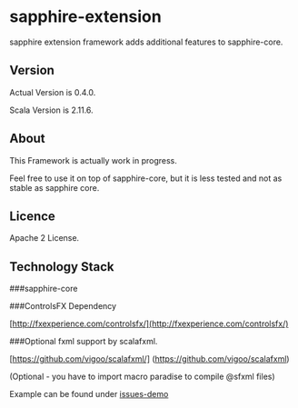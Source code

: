 sapphire-extension
================

sapphire extension framework adds additional features to sapphire-core.

## Version

Actual Version is 0.4.0.

Scala Version is 2.11.6.

## About

This Framework is actually work in progress.

Feel free to use it on top of sapphire-core, but it is less tested and not as stable as sapphire core.

## Licence

Apache 2 License.

## Technology Stack

###sapphire-core


###ControlsFX Dependency

[http://fxexperience.com/controlsfx/](http://fxexperience.com/controlsfx/)

###Optional fxml support by scalafxml.

[https://github.com/vigoo/scalafxml/] (https://github.com/vigoo/scalafxml)

(Optional - you have to import macro paradise to compile @sfxml files)

Example can be found under [issues-demo](https://github.com/sfxcode/sapphire-demo/tree/master/issues)


